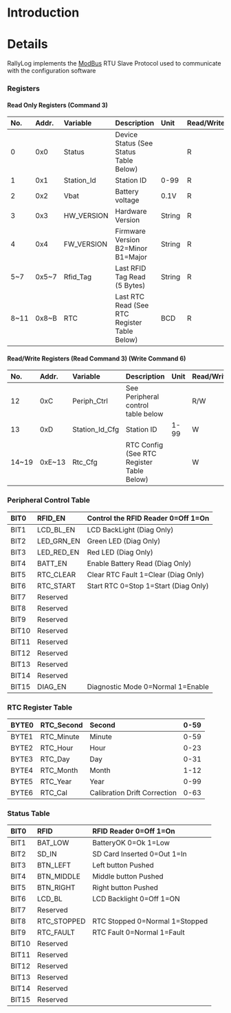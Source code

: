 # Introduction #



# Details #

RallyLog implements the [ModBus](http://en.wikipedia.org/wiki/Modbus) RTU Slave Protocol used to communicate with the configuration software


### Registers ###


#### Read Only Registers (Command 3) ####
| **No.** | **Addr.** | **Variable** | **Description** | **Unit** | **Read/Write** |
|:--------|:----------|:-------------|:----------------|:---------|:---------------|
|0 | 0x0 | Status | Device Status (See Status Table Below) |  | R |
|1 | 0x1 | Station\_Id | Station ID | 0-99 | R |
|2 | 0x2| Vbat | Battery voltage | 0.1V | R |
|3 | 0x3| HW\_VERSION | Hardware Version | String | R |
|4 | 0x4| FW\_VERSION | Firmware Version  B2=Minor B1=Major | String| R|
|5~7| 0x5~7| Rfid\_Tag | Last RFID Tag Read (5 Bytes)|String| R |
|8~11 |0x8~B | RTC | Last RTC  Read (See RTC Register Table Below)| BCD | R |

#### Read/Write Registers (Read Command 3) (Write Command 6) ####
| **No.** | **Addr.** | **Variable** | **Description** | **Unit** | **Read/Write** |
|:--------|:----------|:-------------|:----------------|:---------|:---------------|
|12 | 0xC | Periph\_Ctrl | See Peripheral control table below |  | R/W |
|13 | 0xD| Station\_Id\_Cfg | Station ID | 1-99 |W |
|14~19 | 0xE~13 | Rtc\_Cfg | RTC Config (See RTC Register Table Below)|  | W |

### Peripheral Control Table ###

| BIT0 | RFID\_EN | Control the RFID Reader 0=Off 1=On|
|:-----|:---------|:----------------------------------|
| BIT1 | LCD\_BL\_EN | LCD BackLight (Diag Only)|
| BIT2 | LED\_GRN\_EN | Green LED (Diag Only)|
| BIT3 | LED\_RED\_EN | Red LED (Diag Only)|
| BIT4 | BATT\_EN | Enable Battery Read (Diag Only)|
| BIT5 | RTC\_CLEAR | Clear RTC Fault  1=Clear (Diag Only)|
| BIT6 | RTC\_START | Start RTC 0=Stop 1=Start (Diag Only)|
| BIT7 | Reserved|  |
| BIT8 | Reserved|  |
| BIT9 | Reserved|  |
| BIT10 | Reserved|  |
| BIT11 | Reserved|  |
| BIT12 | Reserved|  |
| BIT13 | Reserved|  |
| BIT14 | Reserved|  |
| BIT15 | DIAG\_EN | Diagnostic Mode 0=Normal 1=Enable |

### RTC Register Table ###

| BYTE0 | RTC\_Second | Second |0-59|
|:------|:------------|:-------|:---|
| BYTE1 | RTC\_Minute| Minute |0-59|
| BYTE2 | RTC\_Hour | Hour | 0-23|
| BYTE3 | RTC\_Day | Day  |0-31|
| BYTE4 | RTC\_Month | Month|1-12|
| BYTE5 | RTC\_Year | Year |0-99|
| BYTE6 | RTC\_Cal| Calibration Drift Correction | 0-63 |


### Status Table ###

| BIT0 | RFID | RFID Reader 0=Off 1=On |
|:-----|:-----|:-----------------------|
| BIT1 | BAT\_LOW| BatteryOK 0=Ok 1=Low|
| BIT2 | SD\_IN| SD Card Inserted 0=Out 1=In|
| BIT3 | BTN\_LEFT| Left button Pushed|
| BIT4 | BTN\_MIDDLE| Middle button Pushed|
| BIT5 | BTN\_RIGHT| Right button Pushed|
| BIT6 | LCD\_BL | LCD Backlight 0=Off 1=ON |
| BIT7 | Reserved |  |
| BIT8 | RTC\_STOPPED| RTC Stopped 0=Normal 1=Stopped |
| BIT9 | RTC\_FAULT| RTC Fault 0=Normal 1=Fault|
| BIT10 | Reserved|  |
| BIT11 | Reserved|  |
| BIT12 | Reserved|  |
| BIT13 | Reserved|  |
| BIT14 | Reserved|  |
| BIT15 | Reserved|  |











